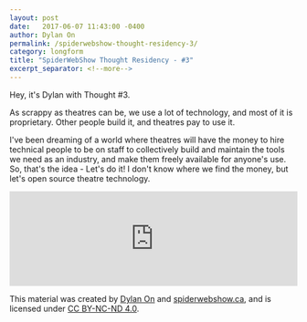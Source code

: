 ```yaml
---
layout: post
date:   2017-06-07 11:43:00 -0400
author: Dylan On
permalink: /spiderwebshow-thought-residency-3/
category: longform
title: "SpiderWebShow Thought Residency - #3"
excerpt_separator: <!--more-->
---
```


Hey, it's Dylan with Thought #3.

As scrappy as theatres can be, we use a lot of technology, and most of it is proprietary. Other people build it, and theatres pay to use it.

I've been dreaming of a world where theatres will have the money to hire technical people to be on staff to collectively build and maintain the 
tools we need as an industry, and make them freely available for anyone's use. So, that's the idea - Let's do it! I don't know where we find the money, 
but let's open source theatre technology.

<!--more-->

<iframe width="100%" height="166" scrolling="no" frameborder="no" 
src="https://w.soundcloud.com/player/?url=https%3A//api.soundcloud.com/tracks/326976805&amp;color=ff5500&amp;auto_play=false&amp;hide_related=false&amp;show_comments=true&amp;show_user=true&amp;show_reposts=false">
</iframe>

<p class="small">
  This material was created by <a href="https://dylanon.com/">Dylan On</a> and <a href="https://spiderwebshow.ca/">spiderwebshow.ca</a>, 
  and is licensed under <a href="https://creativecommons.org/licenses/by-nc-nd/4.0/">CC BY-NC-ND 4.0</a>.
</p>
